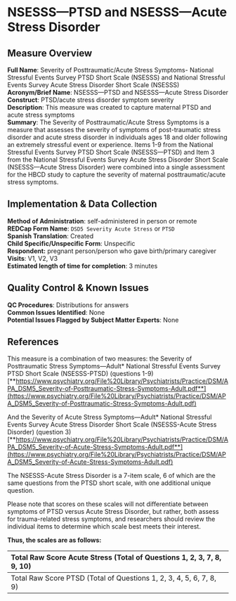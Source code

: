 # NSESSS—PTSD and NSESSS—Acute Stress Disorder
## Measure Overview
**Full Name**: Severity of Posttraumatic/Acute Stress Symptoms- National Stressful Events Survey PTSD Short Scale (NSESSS) and National Stressful Events Survey Acute Stress Disorder Short Scale (NSESSS)  
**Acronym/Brief Name**: NSESSS—PTSD and NSESSS—Acute Stress Disorder  
**Construct**: PTSD/acute stress disorder symptom severity  
**Description**: This measure was created to capture maternal PTSD and acute stress symptoms  
**Summary**: The Severity of Posttraumatic/Acute Stress Symptoms is a measure that assesses the severity of symptoms of post-traumatic stress disorder and acute stress disorder in individuals ages 18 and older following an extremely stressful event or experience. Items 1-9 from the National Stressful Events Survey PTSD Short Scale (NSESSS—PTSD) and Item 3 from the National Stressful Events Survey Acute Stress Disorder Short Scale (NSESSS—Acute Stress Disorder) were combined into a single assessment for the HBCD study to capture the severity of maternal posttraumatic/acute stress symptoms.

## Implementation & Data Collection
**Method of Administration**: self-administered in person or remote   
**REDCap Form Name**: `DSD5 Severity Acute Stress` or `PTSD`     
**Spanish Translation**: Created  
**Child Specific/Unspecific Form**: Unspecific  
**Respondent:** pregnant person/person who gave birth/primary caregiver   
**Visits**:  V1, V2, V3   
**Estimated length of time for completion**: 3 minutes

## Quality Control & Known Issues 
**QC Procedures**: Distributions for answers  
**Common Issues Identified**: None  
**Potential Issues Flagged by Subject Matter Experts**: None

## References
This measure is a combination of two measures: the Severity of Posttraumatic Stress Symptoms—Adult* National Stressful Events Survey PTSD Short Scale (NSESSS-PTSD) (questions 1-9) [**https://www.psychiatry.org/File%20Library/Psychiatrists/Practice/DSM/APA_DSM5_Severity-of-Posttraumatic-Stress-Symptoms-Adult.pdf**](https://www.psychiatry.org/File%20Library/Psychiatrists/Practice/DSM/APA_DSM5_Severity-of-Posttraumatic-Stress-Symptoms-Adult.pdf)

And the Severity of Acute Stress Symptoms—Adult* National Stressful Events Survey Acute Stress Disorder Short Scale (NSESSS-Acute Stress Disorder) (question 3) [**https://www.psychiatry.org/File%20Library/Psychiatrists/Practice/DSM/APA_DSM5_Severity-of-Acute-Stress-Symptoms-Adult.pdf**](https://www.psychiatry.org/File%20Library/Psychiatrists/Practice/DSM/APA_DSM5_Severity-of-Acute-Stress-Symptoms-Adult.pdf)

The NSESSS-Acute Stress Disorder is a 7-item scale, 6 of which are the same questions from the PTSD short scale, with one additional unique question. 

Please note that scores on these scales will not differentiate between symptoms of PTSD versus Acute Stress Disorder, but rather, both assess for trauma-related stress symptoms, and researchers should review the individual items to determine which scale best meets their interest.

**Thus, the scales are as follows:**

| Total Raw Score Acute Stress (Total of Questions 1, 2, 3, 7, 8, 9, 10) |
| :---- |
| Total Raw Score PTSD (Total of Questions 1, 2, 3, 4, 5, 6, 7, 8, 9) |